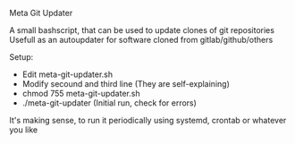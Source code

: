 Meta Git Updater

A small bashscript, that can be used to update clones of git repositories
Usefull as an autoupdater for software cloned from gitlab/github/others

Setup:
 * Edit meta-git-updater.sh
 * Modify secound and third line (They are self-explaining)
 * chmod 755 meta-git-updater.sh
 * ./meta-git-updater (Initial run, check for errors)

It's making sense, to run it periodically using systemd, crontab or whatever you like
